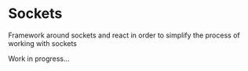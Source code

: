 Sockets
=======

Framework around sockets and react in order to simplify the process of working with sockets

Work in progress...